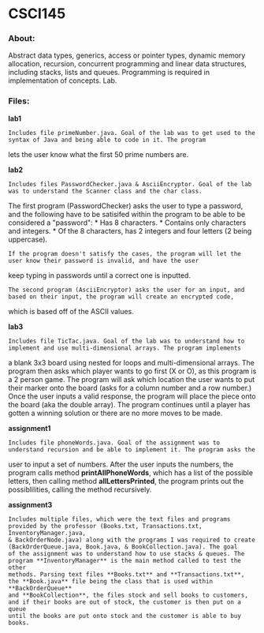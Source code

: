 # CSCI145

### About:

Abstract data types, generics, access or pointer types, dynamic memory allocation, recursion, concurrent programming and linear data 
structures, including stacks, lists and queues. Programming is required in implementation of concepts. Lab.

### Files:

**lab1**

    Includes file primeNumber.java. Goal of the lab was to get used to the syntax of Java and being able to code in it. The program
lets the user know what the first 50 prime numbers are.

**lab2**

    Includes files PasswordChecker.java & AsciiEncryptor. Goal of the lab was to understand the Scanner class and the char class.
 The first program (PasswordChecker) asks the user to type a password, and the following have to be satisifed within the program
 to be able to be considered a "password":
      * Has 8 characters.
      * Contains only characters and integers.
      * Of the 8 characters, has 2 integers and four letters (2 being uppercase).
      
    If the program doesn't satisfy the cases, the program will let the user know their password is invalid, and have the user
keep typing in passwords until a correct one is inputted.

    The second program (AsciiEncryptor) asks the user for an input, and based on their input, the program will create an encrypted code,
which is based off of the ASCII values.
    
**lab3**

    Includes file TicTac.java. Goal of the lab was to understand how to implement and use multi-dimensional arrays. The program implements
a blank 3x3 board using nested for loops and multi-dimensional arrays. The program then asks which player wants to go first (X or O), as 
this program is a 2 person game. The program will ask which location the user wants to put their marker onto the board (asks for a column
number and a row number.) Once the user inputs a valid response, the program will place the piece onto the board (aka the double array). 
The program continues until a player has gotten a winning solution or there are no more moves to be made. 

**assignment1**

    Includes file phoneWords.java. Goal of the assignment was to understand recursion and be able to implement it. The program asks the 
 user to input a set of numbers. After the user inputs the numbers, the program calls method **printAllPhoneWords**, which has a list
 of the possible letters, then calling method **allLettersPrinted**, the program prints out the possiblilities, calling the method recursively.

**assignment3**

    Includes multiple files, which were the text files and programs provided by the professor (Books.txt, Transactions.txt, InventoryManager.java,
    & BackOrderNode.java) along with the programs I was required to create (BackOrderQueue.java, Book.java, & BookCollection.java). The goal
    of the assignment was to understand how to use stacks & queues. The program **InventoryManager** is the main method called to test the other
    methods. Parsing text files **Books.txt** and **Transactions.txt**, the **Book.java** file being the class that is used within **BackOrderQueue**
    and **BookCollection**, the files stock and sell books to customers, and if their books are out of stock, the customer is then put on a queue
    until the books are put onto stock and the customer is able to buy books.

